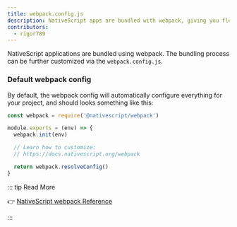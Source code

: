 ```yaml
---
title: webpack.config.js
description: NativeScript apps are bundled with webpack, giving you flexibility to configure it any way you need it.
contributors:
  - rigor789
---
```


NativeScript applications are bundled using webpack. The bundling process can be further customized via the `webpack.config.js`.

### Default webpack config

By default, the webpack config will automatically configure everything for your project, and should looks something like this:

```js
const webpack = require('@nativescript/webpack')

module.exports = (env) => {
  webpack.init(env)

  // Learn how to customize:
  // https://docs.nativescript.org/webpack

  return webpack.resolveConfig()
}
```

::: tip Read More

:point_right: [NativeScript webpack Reference](/configuration/webpack)

:::

